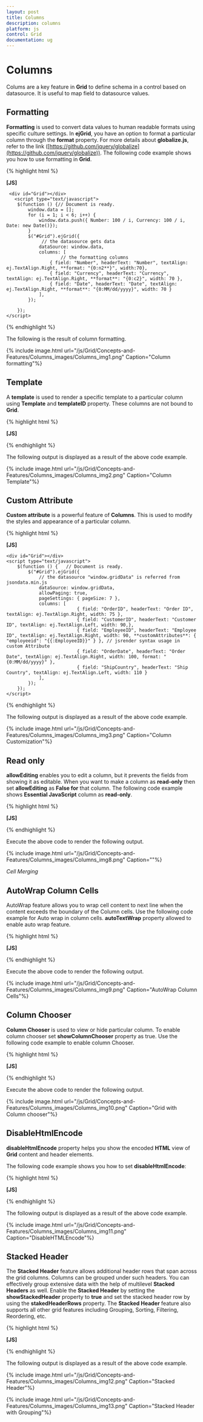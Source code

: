 ```yaml
---
layout: post
title: Columns
description: columns
platform: js
control: Grid
documentation: ug
---
```


# Columns

Colums are a key feature in **Grid** to define schema in a control based on datasource. It is useful to map field to datasource values.

## Formatting

**Formatting** is used to convert data values to human readable formats using specific culture settings. In **ejGrid**, you have an option to format a particular column through the **format** property. For more details about **globalize.js**, refer to the link ([https://github.com/jquery/globalize](https://github.com/jquery/globalize)). The following code example shows you how to use formatting in **Grid**.

{% highlight html %}

**[JS]**

     <div id="Grid"></div>                           
       <script type="text/javascript">
        $(function () {// Document is ready.
            window.data = [];
            for (i = 1; i < 6; i++) {
                window.data.push({ Number: 100 / i, Currency: 100 / i, Date: new Date()});
            }
            $("#Grid").ejGrid({
                 // the datasource gets data
                dataSource: window.data,
                columns: [
                        // the formatting columns
                    { field: "Number", headerText: "Number", textAlign: ej.TextAlign.Right, **format: "{0:n2**}", width:70},
                    { field: "Currency", headerText: "Currency", textAlign: ej.TextAlign.Right, **format**: "{0:c2}", width: 70 },
                    { field: "Date", headerText: "Date", textAlign: ej.TextAlign.Right, **format**: "{0:MM/dd/yyyy}", width: 70 }
                ],
            });

        });
    </script>


{% endhighlight %}



The following is the result of column formatting.

{% include image.html url="/js/Grid/Concepts-and-Features/Columns_images/Columns_img1.png" Caption="Column formatting"%}

## Template

A **template** is used to render a specific template to a particular column using **Template** and **templateID** property. These columns are not bound to **Grid**.

{% highlight html %}

**[JS]**
<div id="Grid"></div>
<script type="text/x-jsrender" id="**columnTemplate**">    <!--jsrender script-->
<img style="width:130px;height:100px" src="http://js.syncfusion.com/demos/web/themes/images/Employees//**{{:**EmployeeID**}}**.png" alt="**{{:**EmployeeID**}}**" />
</script>
<script type="text/javascript">
$(function () {//Document is ready
$("#Grid").ejGrid({
// the datasource "window.employeeView" is referred from jsondata.min.js
dataSource: window.employeeView,
allowPaging: true,
pageSettings:{pageSize:4},
columns: [
//to enable the Template and templateId loads own template
{ headerText: "EmployeePhoto", **template**: true, **templateID**: **"#columnTemplate**", width:25,textAlign:ej.TextAlign.Center },
{ field: "EmployeeID", headerText: "EmployeeID", textAlign: ej.TextAlign.Right ,width:20},
{field:"FirstName",headerText:"FirstName",textAlign:ej.TextAlign.Left,width:30},
{ field: "BirthDate", headerText: "BirthDate", textAlign: ej.TextAlign.Right, width:30, format: "{0:dd/MM/yy}"}
],
});
});
</script>


{% endhighlight %}



The following output is displayed as a result of the above code example.

{% include image.html url="/js/Grid/Concepts-and-Features/Columns_images/Columns_img2.png" Caption="Column Template"%}

## Custom Attribute

**Custom attribute** is a powerful feature of **Columns**. This is used to modify the styles and appearance of a particular column. 

{% highlight html %}

**[JS]**

<style>
        .e-rowcell[employeeid = "5"] {
            color: red;
        }	
    </style>    
    <div id="Grid"></div>
    <script type="text/javascript">
        $(function () {   // Document is ready.
            $("#Grid").ejGrid({
                // the datasource "window.gridData" is referred from jsondata.min.js
                dataSource: window.gridData,
                allowPaging: true,
                pageSettings: { pageSize: 7 },
                columns: [
                              { field: "OrderID", headerText: "Order ID", textAlign: ej.TextAlign.Right, width: 75 },
                              { field: "CustomerID", headerText: "Customer ID", textAlign: ej.TextAlign.Left, width: 90,},
                              { field: "EmployeeID", headerText: "Employee ID", textAlign: ej.TextAlign.Right, width: 90, **customAttributes**: { "employeeid": "{{:EmployeeID}}" } }, // jsrender syntax usage in custom Attribute 
                              { field: "OrderDate", headerText: "Order Date", textAlign: ej.TextAlign.Right, width: 100, format: "{0:MM/dd/yyyy}" },
                              { field: "ShipCountry", headerText: "Ship Country", textAlign: ej.TextAlign.Left, width: 110 }
                ],
            });
        });
    </script>


{% endhighlight %}



The following output is displayed as a result of the above code example.

{% include image.html url="/js/Grid/Concepts-and-Features/Columns_images/Columns_img3.png" Caption="Column Customization"%}

## Read only

**allowEditing** enables you to edit a column, but it prevents the fields from showing it as editable. When you want to make a column as **read-only** then set **allowEditing** as **False for** that column. The following code example shows **Essential JavaScript** column as **read-only**.

{% highlight html %}

**[JS]**

  <div id="Grid"></div>
    <script type="text/javascript">
        $(function () {   // Document is ready.
            $("#Grid").ejGrid({
                // the datasource "window.gridData" is referred from jsondata.min.js
                dataSource: window.gridData,
                allowPaging: true,
                pageSettings: { pageSize: 5 },
                editSettings: { allowEditing: true, allowAdding: true, allowDeleting: true },
                columns:
                    [

                        { field: "OrderID", headerText: "Order ID", isPrimaryKey: true, textAlign: ej.TextAlign.Right, width: 60 },
                // column read only at while editing
                        { field: "CustomerID", headerText: "Customer ID", textAlign: ej.TextAlign.Left, width: 80,**allowEditing**:false },
                        { field: "EmployeeID", headerText: "Employee ID", textAlign: ej.TextAlign.Right, width: 60 },
                        { field: "Freight", headerText: "Freight", textAlign: ej.TextAlign.Right, width: 60 }
                    ]
            });
        });
    </script>


{% endhighlight %}



The following output is displayed as a result of the above code example.

{% include image.html url="/js/Grid/Concepts-and-Features/Columns_images/Columns_img4.png" Caption="Read-only"%}

## Controlling Grid actions

In **ejGrid**, you can control **Grid** actions through **allowSorting, allowGrouping, allowFiltering**. The following code example shows you how to disable a particular column. The following example has controlled grouping action in **CustomerID** column, filtering in **EmployeeID** column and sorting in **Freight** column.

{% highlight html %}

**[JS]**

 <div id="Grid"></div>
    <script type="text/javascript">
        $(function () {  // Document is ready.
            $("#Grid").ejGrid({
                // the datasource "window.gridData" is referred from jsondata.min.js
                dataSource: window.gridData,
                allowPaging: true,
                pageSettings: { pageSize: 5 },
                allowSorting: true,
                allowMultiSorting:true,
                allowFiltering: true,
                allowGrouping: true,
                groupSettings:{ groupedColumns:["OrderID"]},
                columns:
            [
                { field: "OrderID", headerText: "Order ID", isPrimaryKey: true, textAlign: ej.TextAlign.Right, width: 60 },
                { field: "CustomerID", headerText: "Customer ID",**allowGrouping**:false, textAlign: ej.TextAlign.Left, width: 80 },
                { field: "EmployeeID", headerText: "Employee ID",**allowFiltering**:false, textAlign: ej.TextAlign.Right, width: 60 },
                { field: "Freight", headerText: "Freight", textAlign: ej.TextAlign.Left, **allowSorting:**false,  width: 60 }
            ],

            });
        });
    </script>


{% endhighlight %}



The following output is displayed as a result of the above code example.

{% include image.html url="/js/Grid/Concepts-and-Features/Columns_images/Columns_img5.png" Caption="Control Grid actions"%}

## Auto-generate column

The columns are automatically generated from the datasource and you do not need specific column declarations. The following code example shows auto-generate column behavior with **Grid**.

{% highlight html %}

**[JS]**

<div id="Grid"></div>
    <script type="text/javascript">
        $(function () {
            $("#Grid").ejGrid({
              // the datasource "window.gridData" is referred from jsondata.min.js
                dataSource: window.gridData,
                allowPaging: true,
                pageSettings: { pageSize: 5 },

            });
        });
    </script>


{% endhighlight %}



The following output is displayed as a result of the above code example.

{% include image.html url="/js/Grid/Concepts-and-Features/Columns_images/Columns_img6.png" Caption="Auto-generate columns"%}

## Foreign key columns

Foreign key is a field in relational table. It matches the specific key columns of another table. 

{% highlight html %}

**[JS]**

<div id="Grid"></div>
    <script type="text/javascript">
        $(function () {
            // the datasource "window.gridData" is referred from jsondata.min.js
            var data = window.gridData;
            $("#Grid").ejGrid({
                dataSource: data,
                allowPaging: true,
                columns: [
                        { field: "OrderID", width: 80, isPrimaryKey: true, textAlign:ej.TextAlign.Right,  },
                        { field: "EmployeeID", **foreignKeyField: "EmployeeID", foreignKeyValue: "FirstName",** dataSource: window.employeeView, width: 75, headerText: "First Name" ,textAlign:ej.TextAlign.Left} ,
                        { field: "Freight", textAlign: ej.TextAlign.Right, width: 75, format: "{0:C}" },
                        { field: "ShipCity", headerText: "Ship City", width: 75 ,  textAlign:ej.TextAlign.Left}

                ],
            });
        });
    </script>


{% endhighlight %}



The following output is displayed as a result of the above code example.

{% include image.html url="/js/Grid/Concepts-and-Features/Columns_images/Columns_img7.png" Caption="Foreign key columns"%}

## Cell Merging

Cell merging feature enables to merge cells based on your requirement. The following code example illustrates Cell Merging. **allowCellMerging** property allowed to enable cell merging feature.

{% highlight html %}

**[JS]**
<div id="Grid"></div>
    <script type="text/javascript">
        $(function () {// Document is ready.
            // Data for grid.
            var dataManager = ej.DataManager("http://mvc.syncfusion.com/Services/Northwnd.svc/Orders");
            $("#Grid").ejGrid({
               dataSource:dataManager,
               allowPaging: true,
               allowScrolling: true,
             **allowCellMerging: true,**
             **columns: [ "OrderID", "EmployeeID", "ShipCity", "ShipName", "Freight" ],**
             **mergeCellInfo: function (args) {**
                       **if (args.column.field == "EmployeeID" && args.data.OrderID == 10248) {**
                           **args.rowMerge(3);**
                       **}**
                       **else if (args.column.field == "ShipCity" && args.data.OrderID == 10252) {**
                           **args.colMerge(3);**
                       **}**
                       **else if (args.column.field == "ShipCity" && args.data.OrderID == 10255) {**
                           **args.merge(0, 3);**
                       **}**
                   **},**
            });
        });
    </script>


{% endhighlight %}



Execute the above code to render the following output.

{% include image.html url="/js/Grid/Concepts-and-Features/Columns_images/Columns_img8.png" Caption=""%}

_Cell Merging_

## AutoWrap Column Cells

AutoWrap feature allows you to wrap cell content to next line when the content exceeds the boundary of the Column cells. Use the following code example for Auto wrap in column cells. **autoTextWrap** property allowed to enable auto wrap feature.

{% highlight html %}

**[JS]**

<div id="Grid"></div>
    <script type="text/javascript">
        $(function () {// Document is ready.
            // Data for grid.
           var dataManager = ej.DataManager("http://mvc.syncfusion.com/Services/Northwnd.svc/Orders");
                $("#Grid").ejGrid({
                dataSource:dataManager,
                allowPaging: true,
                allowScrolling: true,
              **allowTextWrap: true,**
                columns: [ "OrderID", "EmployeeID", "ShipCity", "ShipName", "Freight" ]
            });
        });
    </script>


{% endhighlight %}



Execute the above code to render the following output.

{% include image.html url="/js/Grid/Concepts-and-Features/Columns_images/Columns_img9.png" Caption="AutoWrap Column Cells"%}

## Column Chooser

**Column Chooser** is used to view or hide particular column. To enable column chooser set **showColumnChooser** property as true. Use the following code example to enable column Chooser.

{% highlight html %}

**[JS]**

  <div id="Grid"></div>
    <script type="text/javascript">
        $(function () {   
            $("#Grid").ejGrid({
             **showColumnChooser: true,**
               columns: [ "OrderID","CustomerID", "EmployeeID","Freight","OrderDate" ]
            });
        });
    </script>


{% endhighlight %}



Execute the above code to render the following output.

{% include image.html url="/js/Grid/Concepts-and-Features/Columns_images/Columns_img10.png" Caption="Grid with Column chooser"%}

## DisableHtmlEncode

**disableHtmlEncode** property helps you show the encoded **HTML** view of **Grid** content and header elements. 

The following code example shows you how to set **disableHtmlEncode**:

{% highlight html %}

**[JS]**

<div id="Grid"></div>
  <script type="text/javascript">
     $(function () {// Document is ready.
       $("#Grid").ejGrid({
       dataSource: window.gridData,
       allowSorting: true,
       allowPaging: true,
       columns: [
          {field:”OrderID”,isPrimarykey:true,headerText:’Order ID’,textAlign:ej.TextAlign.Right},
          {field:”CustomerID”,headerText:’<div>Customer ID</div>’,**disableHtmlEncode**:true},
          {field:”EmployeeID”,headerText:’<div>Employee ID</div>’ ,textAlign:ej.TextAlign.Right,**disableHtmlEncode:**true},
          {field:”Freight”,headerText:’Freight’, textAlign:ej.TextAlign.Right },       
          {field:”ShipCountry”,headerText:’Ship Country’ },
                ]                                   
                });
            });
        </script>


{% endhighlight %}



The following output is displayed as a result of the above code example.

{% include image.html url="/js/Grid/Concepts-and-Features/Columns_images/Columns_img11.png" Caption="DisableHTMLEncode"%}

## Stacked Header

The **Stacked Header** feature allows additional header rows that span across the grid columns. Columns can be grouped under such headers. You can effectively group extensive data with the help of multilevel **Stacked Headers** as well. Enable the **Stacked Header** by setting the **showStackedHeader** property to **true** and set the stacked header row by using the **stakedHeaderRows** property. The **Stacked Header** feature also supports all other grid features including Grouping, Sorting, Filtering, Reordering, etc. 

{% highlight html %}

**[JS]**

<div id=”Grid”></div>
<script type=”text/javascript”>
        $(function () {
            var data =  ej.DataManager(window.gridData).executeLocal(ej.Query().take(50));
            $(“#Grid”).ejGrid({
                dataSource: data,
              **showStackedHeader:true,**
              **stackedHeaderRows**:[
                   {**stackedHeaderColumn**:[{stackedHeaderText:”Order Details” ,column:”OrderID,OrderDate,Freight”},
                       {stackedHeaderText:”Ship Details” ,column:”ShipName,ShipCity,ShipCountry”}
                 ]},
                ],
                  columns: [“OrderID “,”OrderDate”,”Freight”,”ShipCity”,”ShipCountry”]
            });
        });
    </script>


{% endhighlight %}



The following output is displayed as a result of the above code example.

{% include image.html url="/js/Grid/Concepts-and-Features/Columns_images/Columns_img12.png" Caption="Stacked Header"%}

{% include image.html url="/js/Grid/Concepts-and-Features/Columns_images/Columns_img13.png" Caption="Stacked Header with Grouping"%}


